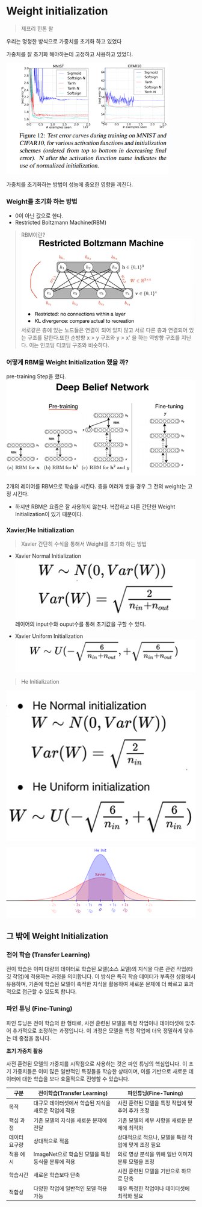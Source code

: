 # Weight initialization

> 제프리 힌톤 왈

우리는 멍청한 방식으로 가중치를 초기화 하고 있었다

가중치를 잘 초기화 해야하는데 고정하고 사용하고 있었다.

![alt text](image.png)

가중치를 초기화하는 방법이 성능에 중요한 영향을 끼친다.

### Weight를 초기화 하는 방법
- 0이 아닌 값으로 한다.
- Restricted Boltzmann Machine(RBM)

> RBM이란?
![alt text](image-1.png)
서로같은 층에 있는 노드들은 연결이 되어 있지 않고 서로 다른 층과 연결되어 있는 구조를 말한다.또한 순방향 x > y 구조와 y > x' 을 하는 역방향 구조를 지닌다. 이는 인코딩 디코딩 구조와 비슷하다.

### 어떻게 RBM을 Weight Initialization 했을 까?
pre-training Step을 했다.
![alt text](image-2.png)

2개의 레이어를 RBM으로 학습을 시킨다. 층을 여러개 쌓을 경우 그 전의 weight는 고정 시킨다.

- 하지만 RBM은 요즘은 잘 사용하지 않는다. 복잡하고 다른 간단한 Weight Initialization이 있기 때문이다.

### Xavier/He Initialization

> Xavier
간단히 수식을 통해서 Weight를 초기화 하는 방법

- Xavier Normal Initialization
![alt text](image-3.png)
레이어의 input수와 ouput수를 통해 초기값을 구할 수 있다.

- Xavier Uniform Initialization
![alt text](image-4.png)

>He Initialization

![alt text](image-5.png)

![alt text](image-6.png)

## 그 밖에 Weight Initialization
### 전이 학습 (Transfer Learning)
전이 학습은 이미 대량의 데이터로 학습된 모델(소스 모델)의 지식을 다른 관련 작업(타깃 작업)에 적용하는 과정을 의미합니다. 이 방식은 특히 학습 데이터가 부족한 상황에서 유용하며, 기존에 학습된 모델이 축적한 지식을 활용하여 새로운 문제에 더 빠르고 효과적으로 접근할 수 있도록 합니다.
### 파인 튜닝 (Fine-Tuning)
파인 튜닝은 전이 학습의 한 형태로, 사전 훈련된 모델을 특정 작업이나 데이터셋에 맞추어 추가적으로 조정하는 과정입니다. 이 과정은 모델을 특정 작업에 더욱 정밀하게 맞추는 데 중점을 둡니다.


**초기 가중치 활용**

사전 훈련된 모델의 가중치를 시작점으로 사용하는 것은 파인 튜닝의 핵심입니다. 이 초기 가중치들은 이미 많은 일반적인 특징들을 학습한 상태이며, 이를 기반으로 새로운 데이터에 대한 학습을 보다 효율적으로 진행할 수 있습니다.

| 구분          | 전이학습(Transfer Learning)                                | 파인튜닝(Fine-Tuning)                                        |
|---------------|-----------------------------------------------------------|--------------------------------------------------------------|
| 목적          | 대규모 데이터셋에서 학습된 지식을 새로운 작업에 적용       | 사전 훈련된 모델을 특정 작업에 맞추어 추가 조정              |
| 핵심 과정     | 기존 모델의 지식을 새로운 문제에 전달                      | 기존 모델의 세부 사항을 새로운 문제에 최적화                 |
| 데이터 요구량 | 상대적으로 적음                                            | 상대적으로 적으나, 모델을 특정 작업에 맞게 조정 필요          |
| 적용 예시     | ImageNet으로 학습된 모델을 특정 동식물 분류에 적용          | 의료 영상 분석을 위해 일반 이미지 분류 모델을 조정            |
| 학습시간      | 새로운 학습보다 단축                                       | 사전 훈련된 모델을 기반으로 하므로 단축                      |
| 적합성        | 다양한 작업에 일반적인 모델 적용 가능                      | 매우 특정한 작업이나 데이터셋에 최적화 필요                  |
